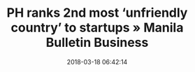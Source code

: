 ---
date: 2018-03-18 06:42:14
link:
  source: pocket
  source_url: https://getpocket.com
  text: "PH ranks 2nd most \u2018unfriendly country\u2019 to startups \xBB Manila\
    \ Bulletin Business"
  url: https://business.mb.com.ph/2018/03/17/ph-ranks-2nd-most-unfriendly-country-to-startups/
slug: ph-ranks-2nd-most-unfriendly-country-to-startups-manila-bulletin-business
source: pocket
title: "PH ranks 2nd most \u2018unfriendly country\u2019 to startups \xBB Manila Bulletin\
  \ Business"
---